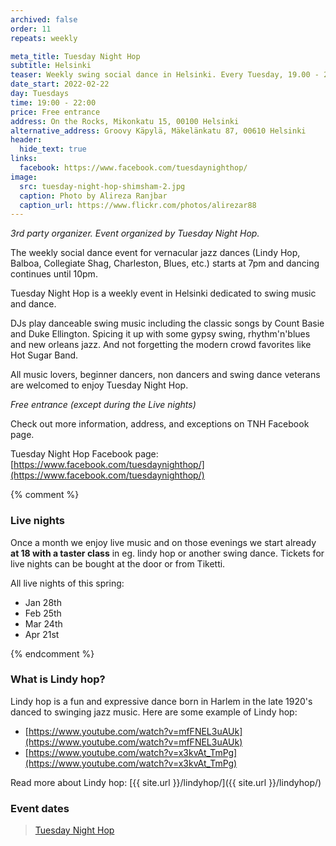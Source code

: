 ```yaml
---
archived: false
order: 11
repeats: weekly

meta_title: Tuesday Night Hop
subtitle: Helsinki
teaser: Weekly swing social dance in Helsinki. Every Tuesday, 19.00 - 22.00.
date_start: 2022-02-22
day: Tuesdays
time: 19:00 - 22:00
price: Free entrance
address: On the Rocks, Mikonkatu 15, 00100 Helsinki
alternative_address: Groovy Käpylä, Mäkelänkatu 87, 00610 Helsinki
header:
  hide_text: true
links:
  facebook: https://www.facebook.com/tuesdaynighthop/
image:
  src: tuesday-night-hop-shimsham-2.jpg
  caption: Photo by Alireza Ranjbar
  caption_url: https://www.flickr.com/photos/alirezar88
---
```


_3rd party organizer. Event organized by Tuesday Night Hop._

The weekly social dance event for vernacular jazz dances (Lindy Hop, Balboa, Collegiate Shag, Charleston, Blues, etc.) starts at 7pm and dancing continues until 10pm.

Tuesday Night Hop is a weekly event in Helsinki dedicated to swing music and dance.

DJs play danceable swing music including the classic songs by Count Basie and Duke Ellington. Spicing it up with some gypsy swing, rhythm'n'blues and new orleans jazz. And not forgetting the modern crowd favorites like Hot Sugar Band.

All music lovers, beginner dancers, non dancers and swing dance veterans are welcomed to enjoy Tuesday Night Hop.

_Free entrance (except during the Live nights)_

Check out more information, address, and exceptions on TNH Facebook page.

Tuesday Night Hop Facebook page:  
[https://www.facebook.com/tuesdaynighthop/](https://www.facebook.com/tuesdaynighthop/)


{% comment %}
### Live nights

Once a month we enjoy live music and on those evenings we start already **at 18 with a taster class** in eg. lindy hop or another swing dance. Tickets for live nights can be bought at the door or from Tiketti.

All live nights of this spring:

- Jan 28th
- Feb 25th
- Mar 24th
- Apr 21st

{% endcomment %}

### What is Lindy hop?

Lindy hop is a fun and expressive dance born in Harlem in the late 1920's danced to swinging jazz music. Here are some example of Lindy hop:

- [https://www.youtube.com/watch?v=mfFNEL3uAUk](https://www.youtube.com/watch?v=mfFNEL3uAUk)
- [https://www.youtube.com/watch?v=x3kvAt_TmPg](https://www.youtube.com/watch?v=x3kvAt_TmPg)

Read more about Lindy hop: [{{ site.url }}/lindyhop/]({{ site.url }}/lindyhop/)


### Event dates
  

<div class="fb-page" data-href="https://www.facebook.com/tuesdaynighthop/" data-tabs="events" data-width="" data-height="" data-small-header="true" data-adapt-container-width="true" data-hide-cover="false" data-show-facepile="true"><blockquote cite="https://www.facebook.com/tuesdaynighthop/" class="fb-xfbml-parse-ignore"><a href="https://www.facebook.com/tuesdaynighthop/">Tuesday Night Hop</a></blockquote></div>
